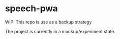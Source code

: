 # speech-pwa

WIP: This repo is use as a backup strategy

The project is currently in a mockup/experiment state. 